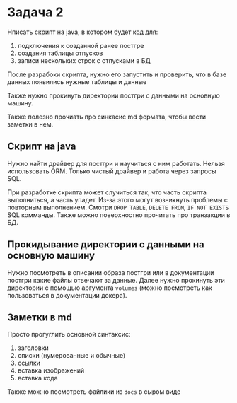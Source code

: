 # Задача 2

Нписать скрипт на java, в котором будет код для:
1. подключения к созданной ранее постгре
2. создания таблицы отпусков
3. записи нескольких строк с отпусками в БД

После разрабоки скрипта, нужно его запустить и проверить, что в базе данных появились нужные таблицы и данные

Также нужно прокинуть директории постгри с данными на основную машину.

Также полезно прочиать про синкасис md формата, чтобы вести заметки в нем.

## Скрипт на java

Нужно найти драйвер для постгри и научиться с ним работать.
Нельзя использовать ORM. 
Только чистый драйвер и работа через запросы SQL.

При разработке скрипта может случиться так, что часть скрипта выполниться, а часть упадет.
Из-за этого могут возникнуть проблемы с повторным выполнением.
Смотри `DROP TABLE`, `DELETE FROM`, `IF NOT EXISTS` SQL комманды. 
Также можно поверхностно прочитать про транзакции в БД.


## Прокидывание директории с данными на основную машину

Нужно посмотреть в описании образа постгри или в документации постгри какие файлы отвечают за данные.
Далее нужно прокинуть эти директории с помощью аргумента `volumes` (можно посмотреть как пользоваться в документации докера).


## Заметки в md

Просто прогуглить основной синтаксис:

1. заголовки
2. списки (нумерованные и обычные)
3. ссылки
4. вставка изображений
5. вставка кода

Также можно посмотреть файлики из `docs` в сыром виде